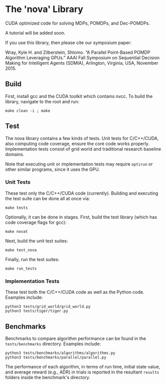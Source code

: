 The 'nova' Library
====

CUDA optimized code for solving MDPs, POMDPs, and Dec-POMDPs.

A tutorial will be added soon.

If you use this library, then please cite our symposium paper:

Wray, Kyle H. and Zilberstein, Shlomo. “A Parallel Point-Based POMDP Algorithm Leveraging GPUs.” AAAI Fall Symposium on Sequential Decision Making for Intelligent Agents (SDMIA), Arlington, Virginia, USA, November 2015.

## Build

First, install gcc and the CUDA toolkit which contains nvcc. To build the library, navigate to the root and run:
```
make clean -i ; make
```

## Test

The nova library contains a few kinds of tests. Unit tests for C/C++/CUDA, also computing code coverage, ensure the core code works properly. Implementation tests consist of grid world and traditional research baseline domains.

Note that executing unit or implementation tests may require ```optirun``` or other similar programs, since it uses the GPU.

### Unit Tests

These test only the C/C++/CUDA code (currently). Building and executing the test suite can be done all at once via:
```
make tests
```

Optionally, it can be done in stages. First, build the test library (which has code coverage flags for gcc):
```
make novat
```
Next, build the unit test suites:
```
make test_nova
```
Finally, run the test suites:
```
make run_tests
```

### Implementation Tests

These test both the C/C++/CUDA code as well as the Python code. Examples include:
```
python3 tests/grid_world/grid_world.py
python3 tests/tiger/tiger.py
```

## Benchmarks

Benchmarks to compare algorithm performance can be found in the ```tests/benchmarks``` directory. Examples include:
```
python3 tests/benchmarks/algorithms/algorithms.py
python3 tests/benchmarks/parallel/parallel.py
```
The performance of each algorithm, in terms of run time, initial state value, and average reward (e.g., ADR) in trials is reported in the resultant ```results``` folders inside the benchmark's directory.
